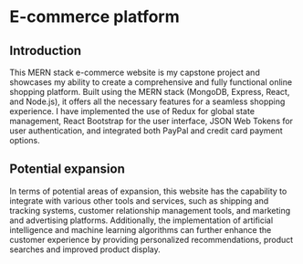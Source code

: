 # E-commerce platform
## Introduction
This MERN stack e-commerce website is my capstone project and showcases my ability to create a comprehensive and fully functional online shopping platform. Built using the MERN stack (MongoDB, Express, React, and Node.js), it offers all the necessary features for a seamless shopping experience. I have implemented the use of Redux for global state management, React Bootstrap for the user interface, JSON Web Tokens for user authentication, and integrated both PayPal and credit card payment options.

## Potential expansion
In terms of potential areas of expansion, this website has the capability to integrate with various other tools and services, such as shipping and tracking systems, customer relationship management tools, and marketing and advertising platforms. Additionally, the implementation of artificial intelligence and machine learning algorithms can further enhance the customer experience by providing personalized recommendations, product searches and improved product display. 
